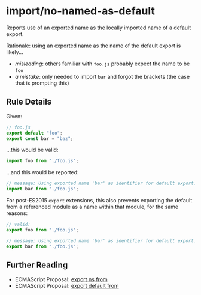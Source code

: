 # import/no-named-as-default

Reports use of an exported name as the locally imported name of a default
export.

Rationale: using an exported name as the name of the default export is likely...

- _misleading_: others familiar with `foo.js` probably expect the name to be
  `foo`
- _a mistake_: only needed to import `bar` and forgot the brackets (the case
  that is prompting this)

## Rule Details

Given:

```js
// foo.js
export default "foo";
export const bar = "baz";
```

...this would be valid:

```js
import foo from "./foo.js";
```

...and this would be reported:

```js
// message: Using exported name 'bar' as identifier for default export.
import bar from "./foo.js";
```

For post-ES2015 `export` extensions, this also prevents exporting the default
from a referenced module as a name within that module, for the same reasons:

```js
// valid:
export foo from "./foo.js";

// message: Using exported name 'bar' as identifier for default export.
export bar from "./foo.js";
```

## Further Reading

- ECMAScript Proposal: [export ns from]
- ECMAScript Proposal: [export default from]

[export ns from]: https://github.com/leebyron/ecmascript-export-ns-from
[export default from]: https://github.com/leebyron/ecmascript-export-default-from
